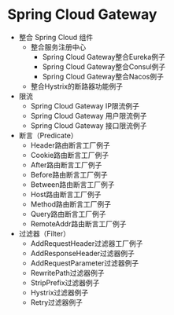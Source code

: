
# Spring Cloud Gateway
* 整合 Spring Cloud 组件
  * 整合服务注册中心
    * Spring Cloud Gateway整合Eureka例子
    * Spring Cloud Gateway整合Consul例子
    * Spring Cloud Gateway整合Nacos例子  
  * 整合Hystrix的断路器功能例子
* 限流
  * Spring Cloud Gateway IP限流例子
  * Spring Cloud Gateway 用户限流例子
  * Spring Cloud Gateway 接口限流例子
* 断言（Predicate）
  * Header路由断言工厂例子
  * Cookie路由断言工厂例子
  * After路由断言工厂例子
  * Before路由断言工厂例子
  * Between路由断言工厂例子
  * Host路由断言工厂例子 
  * Method路由断言工厂例子
  * Query路由断言工厂例子
  * RemoteAddr路由断言工厂例子
* 过滤器（Filter）
  * AddRequestHeader过滤器工厂例子
  * AddResponseHeader过滤器例子
  * AddRequestParameter过滤器例子
  * RewritePath过滤器例子
  * StripPrefix过滤器例子
  * Hystrix过滤器例子
  * Retry过滤器例子
